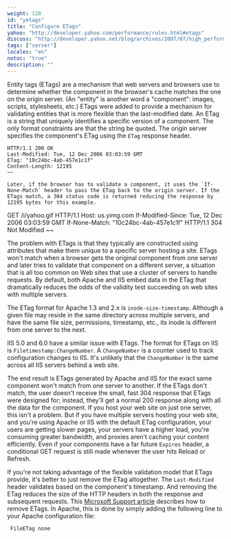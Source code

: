 ```yaml
---
weight: 120
id: "yetags"
title: "Configure ETags"
yahoo: "http://developer.yahoo.com/performance/rules.html#etags"
discuss: "http://developer.yahoo.net/blog/archives/2007/07/high_performanc_11.html"
tags: ["server"]
locales: "en"
notoc: "true"
description: ""
---
```

  
Entity tags (ETags) are a mechanism that web servers and browsers use to determine whether the component in the browser's cache matches the one on the origin server. (An "entity" is another word a "component": images, scripts, stylesheets, etc.) ETags were added to provide a mechanism for validating entities that is more flexible than the last-modified date. An ETag is a string that uniquely identifies a specific version of a component. The only format constraints are that the string be quoted. The origin server specifies the component's ETag using the `ETag` response header.

~~~
HTTP/1.1 200 OK
Last-Modified: Tue, 12 Dec 2006 03:03:59 GMT
ETag: "10c24bc-4ab-457e1c1f"
Content-Length: 12195
~~

Later, if the browser has to validate a component, it uses the `If-None-Match` header to pass the ETag back to the origin server. If the ETags match, a 304 status code is returned reducing the response by 12195 bytes for this example.

~~~
GET /i/yahoo.gif HTTP/1.1
Host: us.yimg.com
If-Modified-Since: Tue, 12 Dec 2006 03:03:59 GMT
If-None-Match: "10c24bc-4ab-457e1c1f"
HTTP/1.1 304 Not Modified
~~

The problem with ETags is that they typically are constructed using attributes that make them unique to a specific server hosting a site. ETags won't match when a browser gets the original component from one server and later tries to validate that component on a different server, a situation that is all too common on Web sites that use a cluster of servers to handle requests. By default, both Apache and IIS embed data in the ETag that dramatically reduces the odds of the validity test succeeding on web sites with multiple servers.

The ETag format for Apache 1.3 and 2.x is `inode-size-timestamp`. Although a given file may reside in the same directory across multiple servers, and have the same file size, permissions, timestamp, etc., its inode is different from one server to the next.

IIS 5.0 and 6.0 have a similar issue with ETags. The format for ETags on IIS is `Filetimestamp:ChangeNumber`. A `ChangeNumber` is a counter used to track configuration changes to IIS. It's unlikely that the `ChangeNumber` is the same across all IIS servers behind a web site.

The end result is ETags generated by Apache and IIS for the exact same component won't match from one server to another. If the ETags don't match, the user doesn't receive the small, fast 304 response that ETags were designed for; instead, they'll get a normal 200 response along with all the data for the component. If you host your web site on just one server, this isn't a problem. But if you have multiple servers hosting your web site, and you're using Apache or IIS with the default ETag configuration, your users are getting slower pages, your servers have a higher load, you're consuming greater bandwidth, and proxies aren't caching your content efficiently. Even if your components have a far future `Expires` header, a conditional GET request is still made whenever the user hits Reload or Refresh.

If you're not taking advantage of the flexible validation model that ETags provide, it's better to just remove the ETag altogether. The `Last-Modified` header validates based on the component's timestamp. And removing the ETag reduces the size of the HTTP headers in both the response and subsequent requests. This [Microsoft Support article](http://support.microsoft.com/?id=922733) describes how to remove ETags. In Apache, this is done by simply adding the following line to your Apache configuration file:

     FileETag none